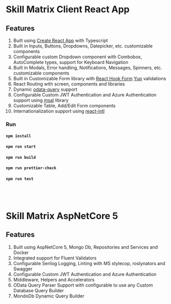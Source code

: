 # Skill Matrix Client React App

## Features

1. Built using [Create React App](https://github.com/facebook/create-react-app) with Typescript
2. Built in Inputs, Buttons, Dropdowns, Datepicker, etc. customizable components
3. Configurable custom Dropdown component with Combobox, AutoComplete types, support for Keyboard Navigation
4. Built in Modals, Error handling, Notifications, Messages, Spinners, etc. customizable components
5. Built in Customizable Form library with [React Hook Form](https://react-hook-form.com) [Yup](https://github.com/jquense/yup) validations
6. React Routing with screen, components and libraries
7. Dynamic [odata-query](https://www.npmjs.com/package/odata-query) support
8. Configurable Custom JWT Authentication and Azure Authentication support using [msal](https://www.npmjs.com/7ackage/@azure/msal-browser) library
9. Customizable Table, Add/Edit Form components
10. Internationalization support using [react-intl](https://github.com/formatjs/formatjs)

### Run

#### `npm install`

#### `npm run start`

#### `npm run build`

#### `npm run prettier-check`

#### `npm run test`

<br />
<br />

# Skill Matrix AspNetCore 5

## Features

1. Built using AspNetCore 5, Mongo Db, Repositories and Services and Docker
2. Integrated support for Fluent Validators
3. Configurable Serilog Logging, Linting with MS stylecop, roslynators and Swagger
4. Configurable Custom JWT Authentication and Azure Authentication
5. Middleware, Helpers and Accelerators
6. OData Query Parser Support with configurable to use any Custom Database Query Builder
7. MondoDb Dynamic Query Builder
